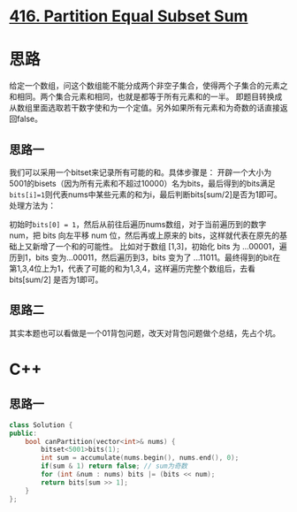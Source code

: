 # [416. Partition Equal Subset Sum](https://leetcode.com/problems/partition-equal-subset-sum/)

# 思路
给定一个数组，问这个数组能不能分成两个非空子集合，使得两个子集合的元素之和相同。两个集合元素和相同，也就是都等于所有元素和的一半。
即题目转换成从数组里面选取若干数字使和为一个定值。另外如果所有元素和为奇数的话直接返回false。

## 思路一
我们可以采用一个bitset来记录所有可能的和。具体步骤是：
开辟一个大小为5001的bisets（因为所有元素和不超过10000）名为bits，最后得到的bits满足`bits[i]=1`则代表nums中某些元素的和为i，最后判断bits[sum/2]是否为1即可。处理方法为：

初始时`bits[0] = 1`，然后从前往后遍历nums数组，对于当前遍历到的数字num，把 bits 向左平移 num 位，然后再或上原来的 bits，这样就代表在原先的基础上又新增了一个和的可能性。
比如对于数组 [1,3]，初始化 bits 为 ...00001，遍历到1，bits 变为...00011，然后遍历到3，bits 变为了 ...11011。最终得到的bit在第1,3,4位上为1，代表了可能的和为1,3,4，这样遍历完整个数组后，去看 bits[sum/2] 是否为1即可。


## 思路二
其实本题也可以看做是一个01背包问题，改天对背包问题做个总结，先占个坑。


# C++
## 思路一
``` C++
class Solution {
public:
    bool canPartition(vector<int>& nums) {
        bitset<5001>bits(1);
        int sum = accumulate(nums.begin(), nums.end(), 0);
        if(sum & 1) return false; // sum为奇数
        for (int &num : nums) bits |= (bits << num);
        return bits[sum >> 1];
    }
};
```
